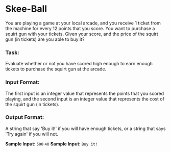 # Skee-Ball

You are playing a game at your local arcade, and you receive 1 ticket from the machine for every 12 points that you score. You want to purchase a squirt gun with your tickets. Given your score, and the price of the squirt gun (in tickets) are you able to buy it?

### Task:
Evaluate whether or not you have scored high enough to earn enough tickets to purchase the squirt gun at the arcade.

### Input Format: 
The first input is an integer value that represents the points that you scored playing, and the second input is an integer value that represents the cost of the squirt gun (in tickets).

### Output Format: 
A string that say 'Buy it!' if you will have enough tickets, or a string that says 'Try again' if you will not.

<b>Sample Input: </b>
`500`
`40`
<b>Sample Input: </b>
`Buy it!`
